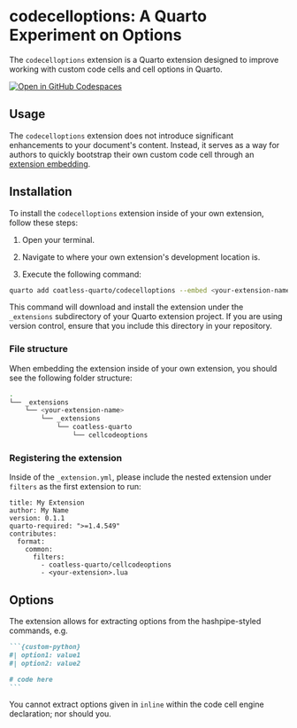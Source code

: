 # codecelloptions: A Quarto Experiment on Options

The `codecelloptions` extension is a Quarto extension designed to improve working with custom code cells and cell options in Quarto.

[![Open in GitHub Codespaces](https://github.com/codespaces/badge.svg)](https://codespaces.new/coatless-quarto/codecelloptions)

## Usage

The `codecelloptions` extension does not introduce significant enhancements to your document's content. Instead, it serves as a way for authors to quickly bootstrap their own custom code cell through an [extension embedding](https://quarto.org/docs/journals/formats.html#extension-embedding).

## Installation

To install the `codecelloptions` extension inside of your own extension, follow these steps:

1. Open your terminal.

2. Navigate to where your own extension's development location is.

3. Execute the following command:

```sh
quarto add coatless-quarto/codecelloptions --embed <your-extension-name>
```

This command will download and install the extension under the `_extensions` subdirectory of your Quarto extension project. If you are using version control, ensure that you include this directory in your repository.

### File structure

When embedding the extension inside of your own extension, you should see the following folder structure:

```sh
.
└── _extensions
    └── <your-extension-name>
        └── _extensions
            └── coatless-quarto
                └── cellcodeoptions

```

### Registering the extension

Inside of the `_extension.yml`, please include the nested extension under `filters` as the first extension to run: 

```
title: My Extension
author: My Name
version: 0.1.1
quarto-required: ">=1.4.549"
contributes:
  format:
    common:
      filters:
        - coatless-quarto/cellcodeoptions 
        - <your-extension>.lua
```

## Options

The extension allows for extracting options from the hashpipe-styled commands, e.g.

````md
```{custom-python}
#| option1: value1
#| option2: value2

# code here
```
````

You cannot extract options given in `inline` within the code cell engine declaration; nor should you.
